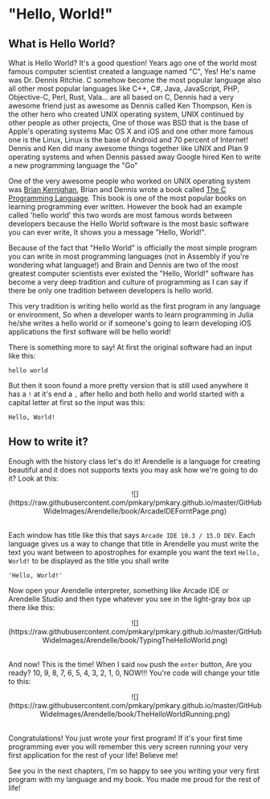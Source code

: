 
<!-- Copyright 2014 Pouya Kary k@arendelle.org -->

# "Hello, World!"
## What is Hello World?
What is Hello World? It's a good question! Years ago one of the world most famous computer scientist created a language named "C", Yes! He's name was Dr. Dennis Ritchie. C somehow become the most popular language also all other most popular languages like C++, C#, Java, JavaScript, PHP, Objective-C, Perl, Rust, Vala... are all based on C, Dennis had a very awesome friend just as awesome as Dennis called Ken Thompson, Ken is the other hero who created UNIX operating system, UNIX continued by other people as other projects, One of those was BSD that is the base of Apple's operating systems Mac OS X and iOS and one other more famous one is the Linux, Linux is the base of Android and 70 percent of Internet! Dennis and Ken did many awesome things together like UNIX and Plan 9 operating systems and when Dennis passed away Google hired Ken to write a new programming language the "Go"<br>

One of the very awesome people who worked on UNIX operating system was [Brian Kernighan](http://en.wikipedia.org/wiki/Brian_Kernighan), Brian and Dennis wrote a book called [The C Programming Language](en.wikipedia.org/wiki/The_C_Programming_Language). This book is one of the most popular books on learning programming ever written. However the book had an example called 'hello world' this two words are most famous words between developers because the Hello World software is the most basic software you can ever write, It shows you a message "Hello, World!".<br>

Because of the fact that "Hello World" is officially the most simple program you can write in most programming languages (not in Assembly if you're wondering what language!) and Brain and Dennis are two of the most greatest computer scientists ever existed the "Hello, World!" software has become a very deep tradition and culture of programming as I can say if there be only one tradition between developers is hello world.<br>

This very tradition is writing hello world as the first program in any language or environment, So when a developer wants to learn programming in Julia he/she writes a hello world or if someone's going to learn developing iOS applications the first software will be hello world!<br>

There is something more to say! At first the original software had an input like this:

```
hello world
```

But then it soon found a more pretty version that is still used anywhere it has a `!` at it's end a `,` after hello and both hello and world started with a capital letter at first so the input was this:

```
Hello, World!
```

## How to write it?
Enough with the history class let's do it! Arendelle is a language for creating beautiful and it does not supports texts you may ask how we're going to do it? Look at this:<br>

<center>
	![](https://raw.githubusercontent.com/pmkary/pmkary.github.io/master/GitHubWideImages/Arendelle/book/ArcadeIDEForntPage.png)
</center>
<br>

Each window has title like this that says `Arcade IDE 10.3 / 15.O DEV`. Each language gives us a way to change that title in Arendelle you must write the text you want between to apostrophes for example you want the text `Hello, World!` to be displayed as the title you shall write

```
'Hello, World!'
```

Now open your Arendelle interpreter, something like Arcade IDE or Arendelle Studio and then type whatever you see in the light-gray box up there like this:

<center>
	![](https://raw.githubusercontent.com/pmkary/pmkary.github.io/master/GitHubWideImages/Arendelle/book/TypingTheHelloWorld.png)
</center>
<br>

And now! This is the time! When I said `now` push the `enter` button, Are you ready? 10, 9, 8, 7, 6, 5, 4, 3, 2, 1, 0, NOW!!! You're code will change your title to this:

<center>
	![](https://raw.githubusercontent.com/pmkary/pmkary.github.io/master/GitHubWideImages/Arendelle/book/TheHelloWorldRunning.png)
</center>
<br>

Congratulations! You just wrote your first program! If it's your first time programming ever you will remember this very screen running your very first application for the rest of your life! Believe me!<br>

See you in the next chapters, I'm so happy to see you writing your very first program with my language and my book. You made me proud for the rest of life!

<!-- Copyright 2014 Pouya Kary k@arendelle.org -->

